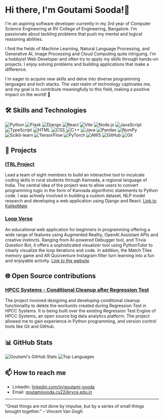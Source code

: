 # Hi there, I'm Goutami Sooda!👋

I'm an aspiring software developer currently in my 3rd year of Computer Science Engineering at RV College of Engineering, Bangalore. I'm passionate about tackling problems that push my mental and logical reasoning abilities. 

I find the fields of Machine Learning, Natural Language Processing, and Generative AI, Image Processing and Cloud Computing quite intriguing. I'm a hobbyist Web Developer and often try to apply my skills through hands-on projects. I enjoy solving problems and building applications that make a difference.

I'm eager to acquire new skills and delve into diverse programming languages and tech stacks. The vast realm of technology captivates me, and my goal is to contribute meaningfully to this field, making a positive impact on the world! 🚀

## 🛠️ Skills and Technologies

![Python](https://img.shields.io/badge/Python-3776AB?style=for-the-badge&logo=python&logoColor=white)
![Flask](https://img.shields.io/badge/Flask-000000?style=for-the-badge&logo=flask&logoColor=white)
![Django](https://img.shields.io/badge/Django-092E20?style=for-the-badge&logo=django&logoColor=white)
![React](https://img.shields.io/badge/React-20232A?style=for-the-badge&logo=react&logoColor=61DAFB)
![Vite](https://img.shields.io/badge/Vite-646CFF?style=for-the-badge&logo=vite&logoColor=white)
![Node.js](https://img.shields.io/badge/Node.js-43853D?style=for-the-badge&logo=node-dot-js&logoColor=white)
![JavaScript](https://img.shields.io/badge/JavaScript-F7DF1E?style=for-the-badge&logo=javascript&logoColor=black)
![TypeScript](https://img.shields.io/badge/TypeScript-3178C6?style=for-the-badge&logo=typescript&logoColor=white)
![HTML](https://img.shields.io/badge/HTML-E34F26?style=for-the-badge&logo=html5&logoColor=white)
![CSS](https://img.shields.io/badge/CSS-1572B6?style=for-the-badge&logo=css3&logoColor=white)
![C++](https://img.shields.io/badge/C++-00599C?style=for-the-badge&logo=cplusplus&logoColor=white)
![Java](https://img.shields.io/badge/Java-007396?style=for-the-badge&logo=java&logoColor=white)
![Pandas](https://img.shields.io/badge/Pandas-150458?style=for-the-badge&logo=pandas&logoColor=white)
![NumPy](https://img.shields.io/badge/NumPy-013243?style=for-the-badge&logo=numpy&logoColor=white)
![Scikit-learn](https://img.shields.io/badge/Scikit--learn-F7931E?style=for-the-badge&logo=scikitlearn&logoColor=white)
![TensorFlow](https://img.shields.io/badge/TensorFlow-FF6F00?style=for-the-badge&logo=tensorflow&logoColor=white)
![PyTorch](https://img.shields.io/badge/PyTorch-EE4C2C?style=for-the-badge&logo=pytorch&logoColor=white)
![AWS](https://img.shields.io/badge/AWS-232F3E?style=for-the-badge&logo=amazon-aws&logoColor=white)
![GitHub](https://img.shields.io/badge/GitHub-181717?style=for-the-badge&logo=github&logoColor=white)
![Git](https://img.shields.io/badge/Git-F05032?style=for-the-badge&logo=git&logoColor=white)

## 🚀 Projects

### [ITRL Project](https://github.com/Goutami-Sooda/ITRL-Project)
Lead a team of eight members to build an interactive tool to inculcate coding skills in rural students through Kannada, a regional language of India. The central idea of the project was to allow users to convert programming logic in the form of Kannada algorithmic statements to Python code. I was actively involved in building a custom dataset, NLP model research and developing a web application using Django and React.
[Link to KalikeMate](https://kalikemate.vercel.app/)

### [Loop Verse](https://github.com/Goutami-Sooda/Loop-Verse)
An educational web application for beginners in programming offering a wide range of features using Augmented Reality, OpenAI Assistant APIs and creative instincts. Ranging from AI-powered Debugger tool, and Trivia Question Bot, it offers a sophisticated visualizer tool using PythonTutor to clearly visualize the loop iterations and code. In addition, the Match Tiles memory game and AR Quizventure Instagram filter turn learning into a fun and enjoyable activity.
[Link to the website](https://loopverse.pythonanywhere.com)

## 🌐 Open Source contributions

### [HPCC Systems - Conditional Cleanup after Regression Test](https://github.com/Goutami-Sooda/HPCC-Platform)
The project involved designing and developing conditional cleanup functionality to delete the workunits created during Regression Test in HPCC Systems. It is being built over the existing Regression Test Engine of HPCC Systems, an open source big data analytics platform. The project allowed me to gain experience in Python programming, and version control tools like Git and GitHub.

## 📊 GitHub Stats

![Goutami's GitHub Stats](https://github-readme-stats.vercel.app/api?username=goutami-sooda&show_icons=true&theme=radical)
![Top Languages](https://github-readme-stats.vercel.app/api/top-langs/?username=goutami-sooda&layout=compact&theme=radical)

## 📫 How to reach me

- LinkedIn: [linkedin.com/in/goutami-sooda](https://www.linkedin.com/in/goutami-sooda-bb1364259)
- Email: [goutamisooda.cs22@rvce.edu.in](mailto:goutamisooda.cs22@rvce.edu.in)

---

"Great things are not done by impulse, but by a series of small things brought together." – Vincent Van Gogh
